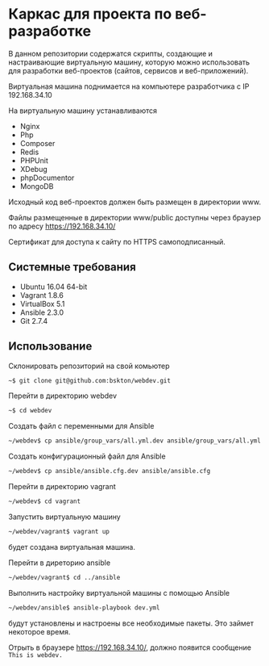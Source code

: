 # Каркас для проекта по веб-разработке

В данном репозитории содержатся скрипты, создающие и настраивающие 
виртуальную машину, которую можно использовать для разработки 
веб-проектов (сайтов, сервисов и веб-приложений).

Виртуальная машина поднимается на компьютере разработчика с IP 192.168.34.10

На виртуальную машину устанавливаются
 * Nginx
 * Php
 * Composer
 * Redis
 * PHPUnit
 * XDebug
 * phpDocumentor
 * MongoDB

Исходный код веб-проектов должен быть размещен в директории www.

Файлы размещенные в директории www/public доступны через браузер 
по адресу https://192.168.34.10/

Сертификат для доступа к сайту по HTTPS самоподписанный.

## Системные требования

 * Ubuntu 16.04 64-bit
 * Vagrant 1.8.6
 * VirtualBox 5.1
 * Ansible 2.3.0
 * Git 2.7.4

## Использование

Склонировать репозиторий на свой комьютер
```bash
~$ git clone git@github.com:bskton/webdev.git
```

Перейти в директорию webdev
```bash
~$ cd webdev
```

Создать файл с переменными для Ansible
```bash
~/webdev$ cp ansible/group_vars/all.yml.dev ansible/group_vars/all.yml
```

Создать конфигурационный файл для Ansible
```bash
~/webdev$ cp ansible/ansible.cfg.dev ansible/ansible.cfg
```

Перейти в директорию vagrant
```bash
~/webdev$ cd vagrant
```

Запустить виртуальную машину
```bash
~/webdev/vagrant$ vagrant up
```
будет создана виртуальная машина.

Перейти в диреторию ansible
```bash
~/webdev/vagrant$ cd ../ansible
```

Выполнить настройку виртуальной машины с помощью Ansible
```bash
~/webdev/ansible$ ansible-playbook dev.yml
```
будут установлены и настроены все необходимые пакеты. Это займет некоторое время.

Отрыть в браузере https://192.168.34.10/, должно появится сообщение `This is webdev.`